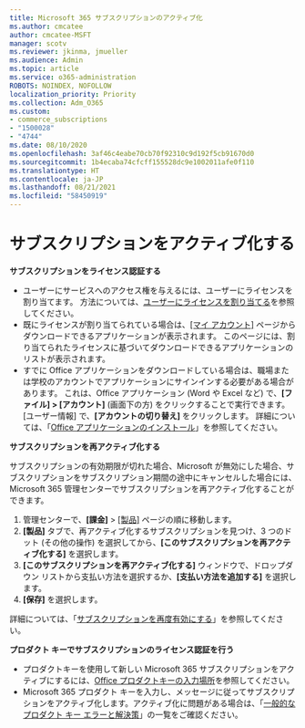 ```yaml
---
title: Microsoft 365 サブスクリプションのアクティブ化
ms.author: cmcatee
author: cmcatee-MSFT
manager: scotv
ms.reviewer: jkinma, jmueller
ms.audience: Admin
ms.topic: article
ms.service: o365-administration
ROBOTS: NOINDEX, NOFOLLOW
localization_priority: Priority
ms.collection: Adm_O365
ms.custom:
- commerce_subscriptions
- "1500028"
- "4744"
ms.date: 08/10/2020
ms.openlocfilehash: 3af46c4eabe70cb70f92310c9d192f5cb91670d0
ms.sourcegitcommit: 1b4ecaba74cfcff155528dc9e1002011afe0f110
ms.translationtype: HT
ms.contentlocale: ja-JP
ms.lasthandoff: 08/21/2021
ms.locfileid: "58450919"
---
```

# <a name="activate-your-subscription"></a>サブスクリプションをアクティブ化する

**サブスクリプションをライセンス認証する**

- ユーザーにサービスへのアクセス権を与えるには、ユーザーにライセンスを割り当てます。 方法については、[ユーザーにライセンスを割り当てる](https://docs.microsoft.com/microsoft-365/admin/manage/assign-licenses-to-users)を参照してください。
- 既にライセンスが割り当てられている場合は、[[マイ アカウント]](https://portal.office.com/account/#installs) ページからダウンロードできるアプリケーションが表示されます。 このページには、割り当てられたライセンスに基づいてダウンロードできるアプリケーションのリストが表示されます。
- すでに Office アプリケーションをダウンロードしている場合は、職場または学校のアカウントでアプリケーションにサインインする必要がある場合があります。 これは、Office アプリケーション (Word や Excel など) で、**[ファイル] > [アカウント]** (画面下の方) をクリックすることで実行できます。 [ユーザー情報] で、**[アカウントの切り替え]** をクリックします。 詳細については、「[Office アプリケーションのインストール](https://docs.microsoft.com/microsoft-365/admin/setup/install-applications)」を参照してください。

**サブスクリプションを再アクティブ化する**

サブスクリプションの有効期限が切れた場合、Microsoft が無効にした場合、サブスクリプションをサブスクリプション期間の途中にキャンセルした場合には、Microsoft 365 管理センターでサブスクリプションを再アクティブ化することができます。

1. 管理センターで、**[課金]** > [[製品]](https://go.microsoft.com/fwlink/p/?linkid=842054) ページの順に移動します。
2. **[製品]** タブで、再アクティブ化するサブスクリプションを見つけ、3 つのドット (その他の操作) を選択してから、**[このサブスクリプションを再アクティブ化する]** を選択します。
3. **[このサブスクリプションを再アクティブ化する]** ウィンドウで、ドロップダウン リストから支払い方法を選択するか、**[支払い方法を追加する]** を選択します。
4. **[保存]** を選択します。

詳細については、「[サブスクリプションを再度有効にする](https://docs.microsoft.com/microsoft-365/commerce/subscriptions/reactivate-your-subscription)」を参照してください。

**プロダクト キーでサブスクリプションのライセンス認証を行う**

- プロダクトキーを使用して新しい Microsoft 365 サブスクリプションをアクティブにするには、[Office プロダクトキーの入力場所](https://support.office.com/article/where-to-enter-your-office-product-key-0a82e5ae-739e-4b92-a6f4-2ec780c185db)を参照してください。
- Microsoft 365 プロダクト キーを入力し、メッセージに従ってサブスクリプションをアクティブ化します。アクティブ化に問題がある場合は、「[一般的なプロダクト キー エラーと解決策](https://docs.microsoft.com/microsoft-365/commerce/product-key-errors-and-solutions)」の一覧をご確認ください。